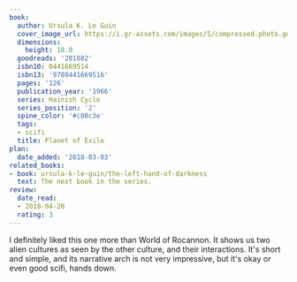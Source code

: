 ```yaml
---
book:
  author: Ursula K. Le Guin
  cover_image_url: https://i.gr-assets.com/images/S/compressed.photo.goodreads.com/books/1334148719l/201882._SY160_.jpg
  dimensions:
    height: 18.0
  goodreads: '201882'
  isbn10: 0441669514
  isbn13: '9780441669516'
  pages: '126'
  publication_year: '1966'
  series: Hainish Cycle
  series_position: '2'
  spine_color: '#c08c3e'
  tags:
  - scifi
  title: Planet of Exile
plan:
  date_added: '2018-03-03'
related_books:
- book: ursula-k-le-guin/the-left-hand-of-darkness
  text: The next book in the series.
review:
  date_read:
  - 2018-04-20
  rating: 3
---
```


I definitely liked this one more than World of Rocannon. It shows us two alien cultures as seen by the other culture, and their interactions. It's short and simple, and its narrative arch is not very impressive, but it's okay or even good scifi, hands down.
